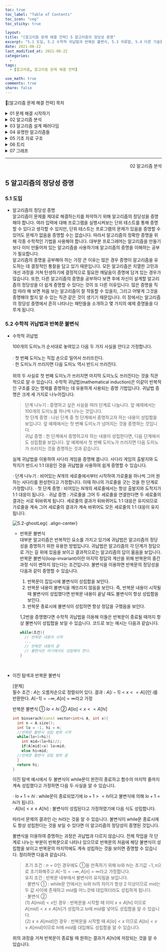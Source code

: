 ```yaml
---
toc: true
toc_label: "Table of Contents"
toc_icon: "cog"
toc_sticky: true

layout:
title: "[알고리즘 문제 해결 전략] 5 알고리즘의 정당성 증명"
excerpt: "5.1 도입, 5.2 수학적 귀납법과 반복문 불변식, 5.3 귀류법, 5.4 다른 기술들"
date: 2021-08-22
last_modified_at: 2021-08-22
categories:
  -
tags:
  - [알고리즘, 알고리즘 문제 해결 전략]

use_math: true
comments: true
share: false
---
```


📖[알고리즘 문제 해결 전략] 목차

<details>
<summary>01 문제 해결 시작하기</summary>
<div markdown="1">
  - [2 문제 해결 개관](/algorithmicProblemSolvingStrategies_01_2) <br>
  - [3 코딩과 디버깅에 관하여(1)](/algorithmicProblemSolvingStrategies_01_3(1)) <br>
  - [3 코딩과 디버깅에 관하여(2)](/algorithmicProblemSolvingStrategies_01_3(2))
</div>
</details>

<details>
<summary>02 알고리즘 분석</summary>
<div markdown="1">       
   - [4 알고리즘의 시간 복잡도 분석(1)](/algorithmicProblemSolvingStrategies_02_4(1)) <br>
   - [4 알고리즘의 시간 복잡도 분석(2)](/algorithmicProblemSolvingStrategies_02_4(2)) <br>
   - [5 알고리즘의 정당성 증명](/algorithmicProblemSolvingStrategies_02_5) <br>
</div>
</details>

<details>
<summary>03 알고리즘 설계 패러다임</summary>
<div markdown="1">       
   - [6 무식하게 풀기]()<br>
   - [7 분할 정복]()<br>
   - [8 동적 계획법]()<br>
   - [9 동적 계획법 테크닉]()<br>
   - [10 탐욕법]()<br>
   - [11 조합 탐색]()<br>
   - [12 최적화 문제 결정 문제로 바꿔 풀기]()<br>
</div>
</details>

<details>
<summary>04 유명한 알고리즘들</summary>
<div markdown="1">
    - [13 수치 해석]()<br>
    - [14 정수론]()<br>
    - [15 계산 기하]() <br>
</div>
</details>

<details>
<summary>05 기초 자료 구조</summary>
<div markdown="1">
    - [16 비트마스크]()<br>
    - [17 부분 합]()<br>
    - [18 선형 자료 구조]()<br>
    - [19 큐와 스택, 데크]()<br>
    - [20 문자열]()<br>
</div>
</details>
 
<details>
<summary>06 트리</summary>
<div markdown="1">
    - [21 트리의 구현과 순회]()<br>
    - [22 이진 검색 트리]()<br>
    - [23 우선순위 큐와 힙]()<br>
    - [24 구간 트리]()<br>
    - [25 상호 배타적 집합]()<br>
    - [26 트라이]()<br>
</div>
</details>

<details>
<summary>07 그래프</summary>
<div markdown="1">
    - [27 그래프의 표현과 정의]()<br>
    - [28 그래프의 깊이 우선 탐색]()<br>
    - [29 그래프의 너비 우선 탐색]()<br>
    - [30 최단 경로 알고리즘]()<br>
    - [31 최소 스패닝 트리]()<br>
    - [32 네트워크 유량]()<br>
</div>
</details>

---

<div style="text-align: right"> 02 알고리즘 분석 </div>

## 5 알고리즘의 정당성 증명

### 5.1 도입

- 알고리즘의 정당성 증명  
  알고리즘이 문제를 제대로 해결하는지를 파악하기 위해 알고리즘의 정당성을 증명해야 합니다. 여러 입력에 대해 프로그램을 실행시켜보는 단위 테스트를 통해 증명할 수 있다고 생각할 수 있지만, 단위 테스트는 프로그램의 문제가 있음을 증명할 수 있어도 문제가 없음을 증명할 수는 없습니다. 따라서 알고리즘의 정확한 증명을 위해 각종 수학적인 기법을 사용해야 합니다. 대부분 프로그래머는 알고리즘을 만들기보다 이미 만들어져 있는 알고리즘을 사용하기에 알고리즘의 증명을 이해하는 공부가 필요합니다.
  <br>
  알고리즘의 증명을 공부해야 하는 가장 큰 이유는 많은 경우 증명이 알고리즘을 유도하는 데 결정적인 통찰을 담고 있기 때문입니다. 모든 알고리즘은 치열한 고민과 개선 과정을 거쳐 탄생하기에 결정적으로 필요한 깨달음이 증명에 담겨 있는 경우가 많습니다. 또한, 다른 알고리즘의 증명을 공부하다 보면 후에 자신이 설계할 알고리즘의 정당성을 더 쉽게 증명할 수 있다는 것이 또 다른 이유입니다. 많은 증명을 직접 따라 해 보면 처음 보는 알고리즘이 잘 작동할 수 있을지, 그리고 어떻게 그것을 증명해야 할지 알 수 있는 직관 같은 것이 생기기 때문입니다. 이 장에서는 알고리즘의 정당성 증명에서 흔히 나타나는 패턴들을 소개하고 몇 가지의 예제 증명들을 다루게 됩니다.
  <br>

### 5.2 수학적 귀납법과 반복문 불변식

- 수학적 귀납법

  100개의 도미노가 순서대로 놓여있고 다음 두 가지 사실을 안다고 가정합니다.  
  <br>
  · 첫 번째 도미노는 직접 손으로 밀어서 쓰러뜨린다.  
  · 한 도미노가 쓰러지면 다음 도미노 역시 반드시 쓰러진다.  
  <br>
  위의 두 사실로 첫 번째 도미노가 쓰러지면 마지막 도미노도 쓰러진다는 것을 직관적으로 알 수 있습니다. 수학적 귀납법(mathematical induction)은 이같이 반복적인 구조를 갖는 명제를 증명하는 데 유용하게 사용되는 증명 기법입니다. 귀납법 증명은 크게 세 가지로 나누어집니다.
  <br>

  > 단계 나누기 : 증명하고 싶은 사실을 여러 단계로 나눕니다. 앞 예제에서는 100개의 도미노를 하나씩 나누는 것입니다.  
  > 첫 단계 증명 : 나뉜 단계 중 첫 단계에서 증명하고자 하는 내용이 성립함을 보입니다. 앞 예제에서는 첫 번째 도미노가 넘어지는 것을 증명하는 것입니다.  
  > 귀납 증명 : 한 단계에서 증명하고자 하는 내용이 성립한다면, 다음 단계에서도 성립함을 보입니다. 앞 예제에서 첫 번째 도미노가 쓰러지면 다음 도미노가 쓰러지는 것을 증명하는 것과 같습니다.

  실제 귀납법을 이용하여 사다리 게임을 증명해 봅니다. 사다리 게임의 출발지와 도착지가 반드시 1:1 대응인 것을 귀납법을 사용하여 쉽게 증명할 수 있습니다.

  · 단계 나누기 : 비어있는 $N$개의 세로줄에서부터 시작하여 가로줄을 하나씩 그어 원하는 사다리를 완성한다고 가정합니다. 이때 하나의 가로줄을 긋는 것을 한 단계로 가정합니다.
  · 첫 단계 증명 : 비어있는 $N$개의 세로줄에서는 항상 출발지와 도착지가 1:1 대응이 됩니다.
  · 귀납 증명 : 가로줄을 그어 두 세로줄을 연결한다면 두 세로줄의 결과는 서로 뒤바뀌게 됩니다. 세로줄의 결과가 뒤바뀌어도 1:1 대응은 유지되므로 가로줄을 계속 그어 세로줄의 결과가 계속 바뀌어도 모든 세로줄의 1:1 대응이 유지됩니다.

  ![5.2-ghostLeg](https://user-images.githubusercontent.com/58170545/130359946-986bfaea-4290-4c2a-afe6-b009ac718905.png){: .align-center}
  <br>

  - 반복문 불변식  
    대부분 알고리즘은 반복적인 요소를 가지고 있기에 귀납법은 알고리즘의 정당성을 증명하기 위한 유용한 방법입니다. 귀납법은 알고리즘의 각 단계가 정답으로 가는 길 위에 있음을 보이고 결과적으로는 알고리즘의 답이 옮음을 보입니다. 반복문 불변식(loop-invariant)이란 마지막 정답의 계산을 위해 반복문의 중간 과정 식이 변하지 않는다는 조건입니다. 불변식을 이용하면 반복문의 정당성을 다음과 같이 증명할 수 있습니다.

    1. 반복문이 집입시에 불변식이 성립합을 보인다.
    2. 반복문 내용이 불변식을 깨뜨리지 않음을 보인다. 즉, 반복문 내용이 시작될 때 불변식이 성립했다면 반복문 내용이 끝날 때도 불변식이 항상 성립함을 보인다.
    3. 반복문 종료시에 불변식이 성립하면 항상 정답을 구했음을 보인다.

    1,2번을 증명했다면 수학적 귀납법을 이용해 이들은 반복문이 종료될 때까지 항상 불변식이 성립합을 보일 수 있습니다. 코드로 보는 예시는 다음과 같습니다.

    ```c++
    while(조건){
      // 반복문 내용의 시작
      ...
      // 반복문 내용의 끝
      // 불변식은 여기에서도 성립해야 한다.
    }
    ```

    <br>

- 이진 탐색과 반복문 불변식

  [문제]<br>
  필수 조건 : $A$는 오름차순으로 정렬되어 있다.
  결과 : $A[i-1]<x<=A[i]$인 $i$를 반환한다.
  $A[-1]=-∞, A[n]=∞$라고 가정

  반복문 불변식 ① $lo<hi$ ② $A[lo]<x<=A[hi]$

  ```c++
  int binserach(const vector<int>& A, int x){
    int n = A.size();
    int lo = -1, hi = n;
    //반복문 불변식 성립 범위 시작
    while(lo+1<hi){
      int mid=(lo+hi)/2;
      if(A[mid]<x) lo=mid;
      else hi=mid;
    //반복문 불변식 성립 범위 끝
    }
    return hi;
  }
  ```

  이진 탐색 예시에서 두 불변식이 while문이 완전히 종료하고 함수의 마지막 줄까지 계속 성립했다고 가정하면 다음 두 사실을 알 수 있습니다.

  · $lo+1=hi$ : while문이 종료되었기에 $lo+1>=hi$이고 불변식에 의해 $lo+1=hi$가 됩니다.  
  · $A[lo]<x≤A[hi]$ : 불변식이 성립된다고 가정하였기에 다음 식도 성립합니다.

  따라서 문제의 결과인 $i$는 $hi$라는 것을 알 수 있습니다. 불변식이 while문 종료시에도 항상 성립한다는 것을 보일 수 있다면 이 알고리즘의 정당성이 증명된 것입니다.

  불변식을 이용하여 증명하는 과정은 귀납법과 다르지 않습니다. 전체 작업을 각 단계로 나누는 부분이 반복문으로 나타나 있으므로 반복문의 처음에 해당 불변식이 성립함을 보이고 반복문의 마지막에도 계속 성립하는 것을 보이면 증명할 수 있습니다. 정리하면 다음과 같습니다.

  > 초기 조건 : $n=0$인 경우에도 ①을 만족하기 위해 $lo$와 $hi$는 초기값 $-1, n$으로 초기화해주고 $A[-1]=-∞, A[n]=∞$라고 가정합니다.  
  > 유지 조건 : 반복문 내부에서 불변식이 유지됨을 보입니다.  
  > · 불변식 ① : while문 안에서는 lo와 hi의 차이가 항상 2 이상이므로 mid는 두 값 사이에 존재하고 $mid$를 어느것에 대입하더라도 성립하게 됩니다.  
  > · 불변식 ②  
  > (1) $A[mid]<x$인 경우 : 반복문을 시작할 때 이미 $x≤A[hi]$ 이므로 $A[mid]<x≤A[hi]$가 성립하고 $lo$에 $mid$를 넣어도 성립함을 알 수 있습니다.  
  > (2) $x≤A[mid]$인 경우 : 반복문을 시작할 때 $A[lo]<x$ 이므로 $A[lo]<x≤A[mid]$이므로 $hi$에 $mid$를 대입해도 성립함을 알 수 있습니다.

  위의 과정을 거쳐 반복문이 종료될 때 원하는 결과가 $A[hi]$에 저장되는 것을 알 수 있습니다.

